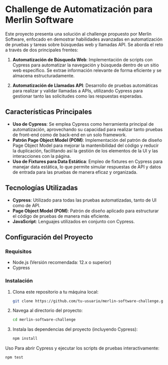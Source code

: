 # Challenge de Automatización para Merlin Software

Este proyecto presenta una solución al challenge propuesto por Merlin Software, enfocado en demostrar habilidades avanzadas en automatización de pruebas y tareas sobre búsquedas web y llamadas API. Se aborda el reto a través de dos principales frentes:

1. **Automatización de Búsqueda Web**: Implementación de scripts con Cypress para automatizar la navegación y búsqueda dentro de un sitio web específico. Se extrae información relevante de forma eficiente y se almacena estructuradamente.

2. **Automatización de Llamadas API**: Desarrollo de pruebas automáticas para realizar y validar llamadas a APIs, utilizando Cypress para gestionar tanto las solicitudes como las respuestas esperadas.

## Características Principales

- **Uso de Cypress**: Se emplea Cypress como herramienta principal de automatización, aprovechando su capacidad para realizar tanto pruebas de front-end como de back-end en un solo framework.
- **Patrón Page Object Model (POM)**: Implementación del patrón de diseño Page Object Model para mejorar la mantenibilidad del código y reducir la duplicación, facilitando así la gestión de los elementos de la UI y las interacciones con la página.
- **Uso de Fixtures para Data Estática**: Empleo de fixtures en Cypress para manejar data estática, lo que permite simular respuestas de API y datos de entrada para las pruebas de manera eficaz y organizada.

## Tecnologías Utilizadas

- **Cypress**: Utilizado para todas las pruebas automatizadas, tanto de UI como de API.
- **Page Object Model (POM)**: Patrón de diseño aplicado para estructurar el código de pruebas de manera más eficiente.
- **JavaScript**: Lenguajes utilizados en conjunto con Cypress.

## Configuración del Proyecto

### Requisitos

- Node.js (Versión recomendada: 12.x o superior)
- Cypress

### Instalación

1. Clona este repositorio a tu máquina local:
   ```sh
   git clone https://github.com/tu-usuario/merlin-software-challenge.git

2. Navega al directorio del proyecto:
   ```sh
   cd merlin-software-challenge

3. Instala las dependencias del proyecto (incluyendo Cypress):
   ```sh
   npm install

Uso
Para abrir Cypress y ejecutar los scripts de pruebas interactivamente:
   ```sh
   npm test

